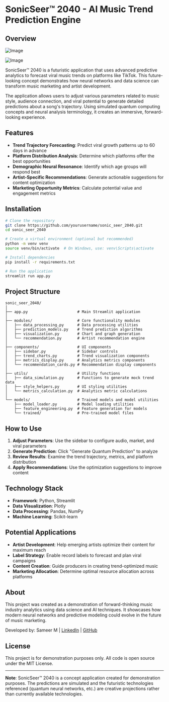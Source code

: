 # SonicSeer™ 2040 - AI Music Trend Prediction Engine

## Overview

![Image](https://github.com/user-attachments/assets/d3208f0e-e35a-4c52-8976-8808985f0ae3)

![Image](https://github.com/user-attachments/assets/025dd882-316a-4f3d-8478-046306e8052d)

SonicSeer™ 2040 is a futuristic application that uses advanced predictive analytics to forecast viral music trends on platforms like TikTok. This future-looking concept demonstrates how neural networks and data science can transform music marketing and artist development.

The application allows users to adjust various parameters related to music style, audience connection, and viral potential to generate detailed predictions about a song's trajectory. Using simulated quantum computing concepts and neural analysis terminology, it creates an immersive, forward-looking experience.



## Features

- **Trend Trajectory Forecasting**: Predict viral growth patterns up to 60 days in advance
- **Platform Distribution Analysis**: Determine which platforms offer the best opportunities
- **Demographic Neural Resonance**: Identify which age groups will respond best
- **Artist-Specific Recommendations**: Generate actionable suggestions for content optimization
- **Marketing Opportunity Metrics**: Calculate potential value and engagement metrics

## Installation

```bash
# Clone the repository
git clone https://github.com/yourusername/sonic_seer_2040.git
cd sonic_seer_2040

# Create a virtual environment (optional but recommended)
python -m venv venv
source venv/bin/activate  # On Windows, use: venv\Scripts\activate

# Install dependencies
pip install -r requirements.txt

# Run the application
streamlit run app.py
```

## Project Structure

```
sonic_seer_2040/
│
├── app.py                      # Main Streamlit application
│
├── modules/                    # Core functionality modules
│   ├── data_processing.py      # Data processing utilities
│   ├── prediction_models.py    # Trend prediction algorithms
│   ├── visualization.py        # Chart and graph generation
│   └── recommendation.py       # Artist recommendation engine
│
├── components/                 # UI components
│   ├── sidebar.py              # Sidebar controls
│   ├── trend_charts.py         # Trend visualization components
│   ├── metrics_display.py      # Analytics metrics components
│   └── recommendation_cards.py # Recommendation display components
│
├── utils/                      # Utility functions
│   ├── data_simulation.py      # Functions to generate mock trend data
│   ├── style_helpers.py        # UI styling utilities
│   └── metrics_calculation.py  # Analytics metric calculations
│
└── models/                     # Trained models and model utilities
    ├── model_loader.py         # Model loading utilities
    ├── feature_engineering.py  # Feature generation for models
    └── trained/                # Pre-trained model files
```

## How to Use

1. **Adjust Parameters**: Use the sidebar to configure audio, market, and viral parameters
2. **Generate Prediction**: Click "Generate Quantum Prediction" to analyze
3. **Review Results**: Examine the trend trajectory, metrics, and platform distribution
4. **Apply Recommendations**: Use the optimization suggestions to improve content

## Technology Stack

- **Framework**: Python, Streamlit
- **Data Visualization**: Plotly
- **Data Processing**: Pandas, NumPy
- **Machine Learning**: Scikit-learn

## Potential Applications

- **Artist Development**: Help emerging artists optimize their content for maximum reach
- **Label Strategy**: Enable record labels to forecast and plan viral campaigns
- **Content Creation**: Guide producers in creating trend-optimized music
- **Marketing Allocation**: Determine optimal resource allocation across platforms

## About

This project was created as a demonstration of forward-thinking music industry analytics using data science and AI techniques. It showcases how modern neural networks and predictive modeling could evolve in the future of music marketing.

Developed by: Sameer M | [LinkedIn](https://www.linkedin.com/in/sameer-m-b73376167/) | [GitHub](https://github.com/SamSon1402)

## License

This project is for demonstration purposes only. All code is open source under the MIT License.

---

**Note**: SonicSeer™ 2040 is a concept application created for demonstration purposes. The predictions are simulated and the futuristic technologies referenced (quantum neural networks, etc.) are creative projections rather than currently available technologies.
